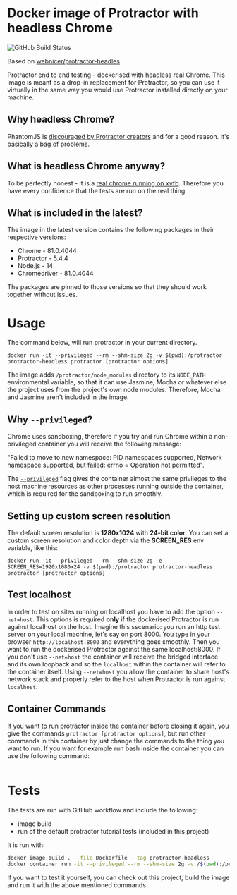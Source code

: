 # Docker image of Protractor with headless Chrome

![GitHub Build Status](https://img.shields.io/github/workflow/status/Steeff0/protractor-headless/docker-image-test?style=flat-square)

Based on [webnicer/protractor-headles](https://www.github.com/jciolek/docker-protractor-headless)

Protractor end to end testing - dockerised with headless real Chrome. This image is meant as a drop-in replacement for Protractor, so you can use it virtually in the same way you would use Protractor installed directly on your machine.

## Why headless Chrome?

PhantomJS is [discouraged by Protractor creators](https://angular.github.io/protractor/#/browser-setup#setting-up-phantomjs) and for a good reason. It's basically a bag of problems.

## What is headless Chrome anyway?

To be perfectly honest - it is a [real chrome running on xvfb](http://tobyho.com/2015/01/09/headless-browser-testing-xvfb/). Therefore you have every confidence that the tests are run on the real thing.

## What is included in the latest?

The image in the latest version contains the following packages in their respective versions:

* Chrome - 81.0.4044
* Protractor - 5.4.4
* Node.js - 14
* Chromedriver - 81.0.4044

The packages are pinned to those versions so that they should work together without issues.

# Usage

The command below, will run protractor in your current directory.

```
docker run -it --privileged --rm --shm-size 2g -v $(pwd):/protractor protractor-headless protractor [protractor options]
```

The image adds `/protractor/node_modules` directory to its `NODE_PATH` environmental variable, so that it can use Jasmine, Mocha or whatever else the project uses from the project's own node modules. Therefore, Mocha and Jasmine aren't included in the image.

## Why `--privileged`?

Chrome uses sandboxing, therefore if you try and run Chrome within a non-privileged container you will receive the following message:

"Failed to move to new namespace: PID namespaces supported, Network namespace supported, but failed: errno = Operation not permitted".

The [`--privileged`](https://docs.docker.com/engine/reference/run/#runtime-privilege-and-linux-capabilities) flag gives the container almost the same privileges to the host machine resources as other processes running outside the container, which is required for the sandboxing to run smoothly.

## Setting up custom screen resolution

The default screen resolution is **1280x1024** with **24-bit color**. You can set a custom screen resolution and color depth via the **SCREEN_RES** env variable, like this:
```
docker run -it --privileged --rm --shm-size 2g -e SCREEN_RES=1920x1080x24 -v $(pwd):/protractor protractor-headless protractor [protractor options]
```

## Test localhost

In order to test on sites running on localhost you have to add the option `--net=host`. This options is required **only** if the dockerised Protractor is run against localhost on the host. Imagine this sscenario: you run an http test server on your local machine, let's say on port 8000. You type in your browser `http://localhost:8000` and everything goes smoothly. Then you want to run the dockerised Protractor against the same localhost:8000. If you don't use `--net=host` the container will receive the bridged interface and its own loopback and so the `localhost` within the container will refer to the container itself. Using `--net=host` you allow the container to share host's network stack and properly refer to the host when Protractor is run against `localhost`.

## Container Commands

If you want to run protractor inside the container before closing it again, you give the commands `protractor [protractor options]`, but run other commands in this container by just change the commands to the thing you want to run. If you want for example run bash inside the container you can use the following command:

```docker run -it --privileged --rm --shm-size 2g -v $(pwd):/protractor protractor-headless bash
```

# Tests
The tests are run with GitHub workflow and include the following:

* image build
* run of the default protractor tutorial tests (included in this project)

It is run with:
```bash
docker image build . --file Dockerfile --tag protractor-headless
docker container run -it --privileged --rm --shm-size 2g -v /$(pwd):/protractor protractor-headless protractor ./tests/conf.js
```

If you want to test it yourself, you can check out this project, build the image and run it with the above mentioned commands.
